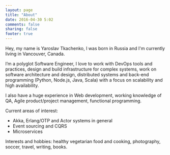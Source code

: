 ```yaml
---
layout: page
title: "About"
date: 2016-04-30 5:02
comments: false
sharing: false
footer: true
---
```

Hey, my name is Yaroslav Tkachenko, I was born in Russia and I'm currently living in Vancouver, Canada.

I’m a polyglot Software Engineer, I love to work with DevOps tools and practices, design and build infrastructure for complex systems, work on software architecture and design, distributed systems and back-end programming (Python, Node.js, Java, Scala) with a focus on scalability and high availability.

I also have a huge experience in Web development, working knowledge of QA, Agile product/project management, functional programming.

Current areas of interest:

- Akka, Erlang/OTP and Actor systems in general
- Event sourcing and CQRS
- Microservices

Interests and hobbies: healthy vegetarian food and cooking, photography, soccer, travel, writing, books.
